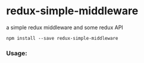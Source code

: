 # redux-simple-middleware
a simple redux middleware and some redux API

    npm install --save redux-simple-middleware

### Usage:

